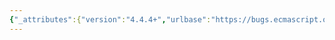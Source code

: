 ```yaml
---
{"_attributes":{"version":"4.4.4+","urlbase":"https://bugs.ecmascript.org/","maintainer":"dherman@mozilla.com"},"bug":{"bug_id":3893,"creation_ts":"2015-02-13 20:01:00 -0800","short_desc":"21.1.3.15: upright \"O\"","delta_ts":"2015-02-19 19:10:56 -0800","product":"Draft for 6th Edition","component":"editorial issue","version":"Rev 33: February 12, 2015 Draft","rep_platform":"All","op_sys":"All","bug_status":"RESOLVED","resolution":"FIXED","priority":"Normal","bug_severity":"normal","everconfirmed":true,"reporter":{"uid":"jmdyck","name":"Michael Dyck"},"assigned_to":{"uid":"allen","name":"Allen Wirfs-Brock"},"long_desc":[{"commentid":12619,"comment_count":0,"who":{"uid":"jmdyck","name":"Michael Dyck"},"bug_when":"2015-02-13 20:01:20 -0800","thetext":"In 21.1.3.15 \"String.prototype.search ( regexp )\",\nstep 3.c.i says:\n    Return Call(searcher, regexp, «O»).\n\nItalicize \"O\"."},{"commentid":12721,"comment_count":1,"who":{"uid":"allen","name":"Allen Wirfs-Brock"},"bug_when":"2015-02-14 18:07:47 -0800","thetext":"fixed in rev34 editor's draft"},{"commentid":13054,"comment_count":2,"who":{"uid":"allen","name":"Allen Wirfs-Brock"},"bug_when":"2015-02-19 19:10:56 -0800","thetext":"fixed in rev34"}]}}
---
```

